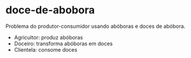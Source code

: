 doce-de-abobora
===============

Problema do produtor-consumidor usando abóboras e doces de abóbora.

* Agricultor: produz abóboras
* Doceiro:    transforma abóboras em doces
* Clientela:  consome doces
